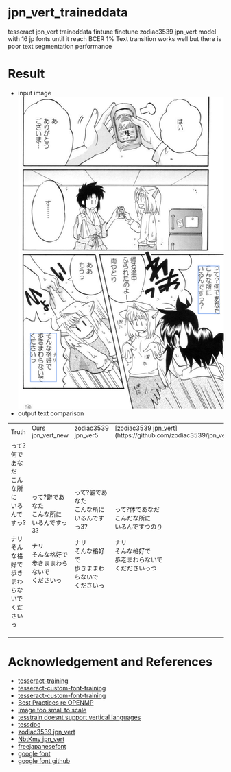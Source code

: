 # jpn_vert_traineddata
tesseract jpn_vert traineddata fintune
finetune zodiac3539 jpn_vert model with 16 jp fonts until it reach BCER 1% 
Text transition works well but there is poor text segmentation performance  


# Result   
- input image  
![result](doc/result1.png)      
- output text comparison


<table>
<tr><td> Truth </td><td> Ours jpn_vert_new </td> <td> zodiac3539 jpn_ver5 </td><td> [zodiac3539 jpn_vert](https://github.com/zodiac3539/jpn_vert)  </td></tr>
<tr>
<td>
って?何であなだ  <br>
こんな所に  <br>
いるんですっ?  <br>
  <br>
ナリ  <br>
そんな格好で  <br>
歩きまわらないで  <br>
くださいっ  <br>
  <br>
</td>
<td>
って?僻であなた <br> 
こんな所に  <br>
いるんですっ3?  <br>
  <br>
ナリ  <br>
そんな格好で <br> 
歩きままわらないで <br> 
くださいっ  <br>
</td>
<td> 
って?僻であなた  <br>
こんな所に  <br>
いるんですっ3?  <br>
<br>
ナリ  <br>
そんな格好で  <br>
歩きままわらないで <br> 
くださいっ  <br>
</td>
<td> 
って?体であなだ  <br>
こんだな所に  <br>
いるんですつのり  <br>
  <br>
ナリ  <br>
そんな格好で  <br>
歩老まわらないで  <br>
くだださいっつ  <br>
</td>
</tr>
</table>
  






# Acknowledgement and References  
- [tesseract-training](https://github.com/nikhilbaby/tesseract-training) 
- [tesseract-custom-font-training](https://github.com/xayilmaz/tesseract-custom-font-training) 
- [tesseract-custom-font-training](https://github.com/tesseract-ocr/tesseract/issues/3001) 
- [Best Practices re OPENMP](https://github.com/tesseract-ocr/tesseract/issues/3744) 
- [Image too small to scale](https://github.com/tesseract-ocr/tesseract/issues/3001) 
- [tesstrain doesnt support vertical languages](https://github.com/tesseract-ocr/tesseract/issues/2989) 
- [tessdoc](https://tesseract-ocr.github.io/tessdoc/) 
- [zodiac3539 jpn_vert](https://github.com/zodiac3539/jpn_vert) 
- [NbtKmy jpn_vert](https://github.com/NbtKmy/jpn_vert_improvement) 
- [freejapanesefont](https://www.freejapanesefont.com/)     
- [google font](https://fonts.google.com/?subset=japanese&noto.script=Jpan)     
- [google font github](https://github.com/google/fonts)     








